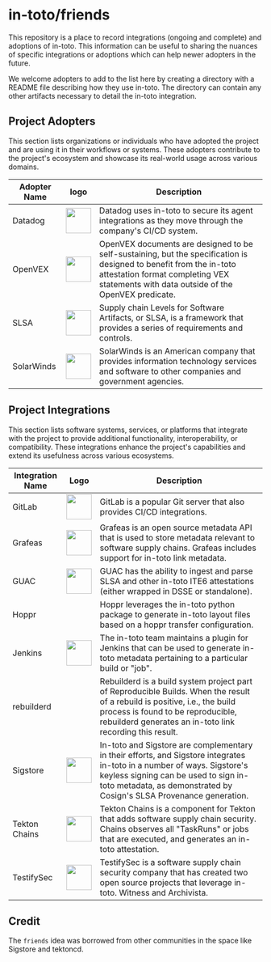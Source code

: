 # in-toto/friends

This repository is a place to record integrations (ongoing and complete) and adoptions of in-toto. This information can be useful to sharing the nuances of specific integrations or adoptions which can help newer adopters in the future.

We welcome adopters to add to the list here by creating a directory with a README file describing how they use in-toto. The directory can contain any other artifacts necessary to detail the in-toto integration.


## Project Adopters
This section lists organizations or individuals who have adopted the project and are using it in their workflows or systems. These adopters contribute to the project's ecosystem and showcase its real-world usage across various domains.

| Adopter Name  | logo | Description |
|---------------|------|-------------|
| Datadog       |<img src="https://imgix.datadoghq.com/img/about/presskit/logo-v/dd_vertical_white.png" width="50" height="50">|Datadog uses in-toto to secure its agent integrations as they move through the company's CI/CD system. |
| OpenVEX       |<img src="https://github.com/DarikshaAnsari/friends/assets/100822529/684de18e-db0c-4b2a-bc35-a6e7b86102ea" width="50" height="50">|OpenVEX documents are designed to be self-sustaining, but the specification is designed to benefit from the in-toto attestation format completing VEX statements with data outside of the OpenVEX predicate. |
| SLSA          |<img src="https://github.com/DarikshaAnsari/friends/assets/100822529/4b5b5c88-2f54-4635-9f32-18f9ac1bc944" width="50" height="50">|Supply chain Levels for Software Artifacts, or SLSA, is a framework that provides a series of requirements and controls. |
| SolarWinds    |<img src="https://github.com/DarikshaAnsari/friends/assets/100822529/dec6a636-459b-42c7-b106-55be1ee16e9c" width="50" height="50">       |SolarWinds is an American company that provides information technology services and software to other companies and government agencies. |


## Project Integrations
This section lists software systems, services, or platforms that integrate with the project to provide additional functionality, interoperability, or compatibility. These integrations enhance the project's capabilities and extend its usefulness across various ecosystems.

| Integration Name | Logo | Description |
|------------------|------|-------------|
| GitLab           | <img src="https://github.com/DarikshaAnsari/friends/assets/100822529/6a01cb62-19ce-469c-af85-cee0688146e9" width="50" height="50">| GitLab is a popular Git server that also provides CI/CD integrations. |
| Grafeas          |<img src="https://github.com/DarikshaAnsari/friends/assets/100822529/3a9654d1-8a28-4c12-8ff3-90ffc5fddcbb" width="50" height="50">| Grafeas is an open source metadata API that is used to store metadata relevant to software supply chains. Grafeas includes support for in-toto link metadata. |
| GUAC             |<img src="https://github.com/DarikshaAnsari/friends/assets/100822529/4e3bee40-55e7-49c9-b32c-95c78ef0ed1a" width="50" height="50">| GUAC has the ability to ingest and parse SLSA and other in-toto ITE6 attestations (either wrapped in DSSE or standalone). |
| Hoppr            || Hoppr leverages the in-toto python package to generate in-toto layout files based on a hoppr transfer configuration. |
| Jenkins          |<img src="https://github.com/DarikshaAnsari/friends/assets/100822529/ea75ad14-7b16-4e02-8429-d31ea842390b" width="50" height="50">| The in-toto team maintains a plugin for Jenkins that can be used to generate in-toto metadata pertaining to a particular build or "job". |
| rebuilderd       || Rebuilderd is a build system project part of Reproducible Builds. When the result of a rebuild is positive, i.e., the build process is found to be reproducible, rebuilderd generates an in-toto link recording this result. |
| Sigstore         |<img src="https://github.com/DarikshaAnsari/friends/assets/100822529/874fb768-2e01-40df-bc7f-9b10f08339b5" width="50" height="50">| In-toto and Sigstore are complementary in their efforts, and Sigstore integrates in-toto in a number of ways. Sigstore's keyless signing can be used to sign in-toto metadata, as demonstrated by Cosign's SLSA Provenance generation. |
| Tekton Chains    | <img src="https://github.com/DarikshaAnsari/friends/assets/100822529/e71898e5-42b9-4560-b90a-df40fbcfe52a" width="50" height="50">| Tekton Chains is a component for Tekton that adds software supply chain security. Chains observes all "TaskRuns" or jobs that are executed, and generates an in-toto attestation. |
| TestifySec       |<img src="https://github.com/DarikshaAnsari/friends/assets/100822529/49b737a4-b3bc-495d-a7f5-22b87fbc697a" width="50" height="50">| TestifySec is a software supply chain security company that has created two open source projects that leverage in-toto. Witness and Archivista. |


## Credit

The `friends` idea was borrowed from other communities in the space like Sigstore and tektoncd.
